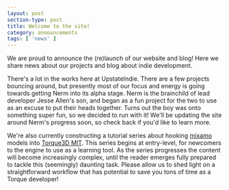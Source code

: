 ```yaml
---
layout: post
section-type: post
title: Welcome to the site!
category: announcements
tags: [ 'news' ]
---
```


We are proud to announce the (re)launch of our website and blog! Here we share news about our projects and blog about indie development.

There's a lot in the works here at UpstateIndie. There are a few projects bouncing around, but presently most of our focus and energy is going towards getting Nerm into its alpha stage. Nerm is the brainchild of lead developer Jesse Allen's son, and began as a fun project for the two to use as an excuse to put their heads together. Turns out the boy was onto something super fun, so we decided to run with it! We'll be updating the site around Nerm's progress soon, so check back if you'd like to learn more.

We're also currently constructing a tutorial series about hooking [mixamo](https://www.mixamo.com/#/) models into [Torque3D MIT](http://torque3d.org/). This series begins at entry-level, for newcomers to the engine to use as a learning tool. As the series progresses the content will become increasingly complex, until the reader emerges fully prepared to tackle this (seemingly) daunting task. Please allow us to shed light on a straightforward workflow that has potential to save you tons of time as a Torque developer!
